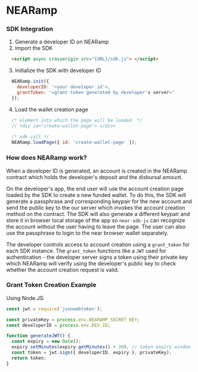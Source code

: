 # NEARamp

### SDK Integration

1. Generate a developer ID on NEARamp
2. Import the SDK

  ```html
    <script async crossorigin src="{URL}/sdk.js"> </script>
  ```
3. Initialize the SDK with developer ID
  
  ```js
    NEARamp.init({
      developerID: '<your developer id'>,
      grantToken: '<grant token generated by developer's server>'
    });
  ```
  
4. Load the wallet creation page

  ```js
    /* element into which the page will be loaded  */ 
    // <div id="create-wallet-page"> </div>
    
    /* sdk call */
    NEARamp.loadPage({ id: 'create-wallet-page' });
  ```

### How does NEARamp work?

When a developer ID is generated, an account is created in the NEARamp contract which holds the developer's deposit and the disbursal amount.

On the developer's app, the end user will use the account creation page loaded by the SDK to create a new funded wallet. To do this, the SDK will generate a passphrase and corresponding keypair for the new account and send the public key to the our server which invokes the account creation method on the contract. The SDK will also generate a different keypair and store it in browser local storage of the app so `near-sdk-js` can recognize the account without the user having to leave the page. The user can also use the passphrase to login to the near browser wallet separately.

The developer controls access to account creation using a `grant_token` for each SDK instance. The `grant_token` functions like a `JWT` used for authentication - the developer server signs a token using their private key which NEARamp will verify using the developer's public key to check whether the account creation request is valid.     

### Grant Token Creation Example

Using Node.JS: 

```js
const jwt = require('jsonwebtoken');

const privateKey = process.env.NEARAMP_SECRET_KEY;
const developerID = process.env.DEV_ID;

function generateJWT() {
  const expiry = new Date();
  expiry.setMinutes(expiry.getMinutes() + 30); // token expiry window
  const token = jwt.sign({ developerID, expiry }, privateKey);
  return token;
}
```
